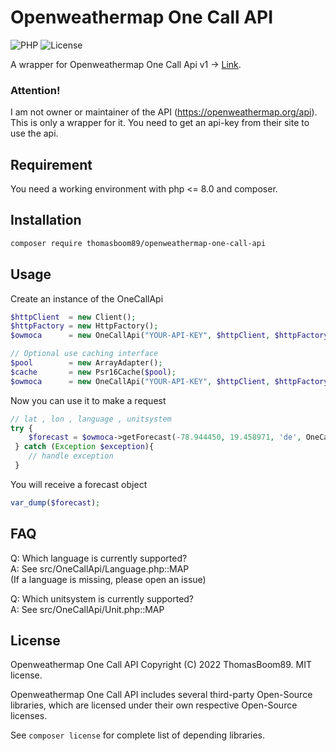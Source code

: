 # Openweathermap One Call API

![PHP](https://img.shields.io/badge/php-%3E%3D8.0-%238892BF?style=plastic&logo=php)
![License](https://img.shields.io/badge/license-MIT-green?style=plastic)

A wrapper for Openweathermap One Call Api v1 -> [Link](https://openweathermap.org/api/one-call-api).

### Attention!

I am not owner or maintainer of the API (https://openweathermap.org/api). This is only a wrapper for it.
You need to get an api-key from their site to use the api.

## Requirement

You need a working environment with php <= 8.0 and composer.

## Installation

```zsh
composer require thomasboom89/openweathermap-one-call-api
```

## Usage

Create an instance of the OneCallApi

```php
$httpClient  = new Client();
$httpFactory = new HttpFactory();
$owmoca      = new OneCallApi("YOUR-API-KEY", $httpClient, $httpFactory);

// Optional use caching interface
$pool        = new ArrayAdapter();
$cache       = new Psr16Cache($pool);
$owmoca      = new OneCallApi("YOUR-API-KEY", $httpClient, $httpFactory, $cache, 240);
```

Now you can use it to make a request

```php
// lat , lon , language , unitsystem
try {
    $forecast = $owmoca->getForecast(-78.944450, 19.458971, 'de', OneCallApi\Unit::METRIC);
 } catch (Exception $exception){
    // handle exception
 }
```

You will receive a forecast object

```php
var_dump($forecast);
```

## FAQ

Q: Which language is currently supported? \
A: See src/OneCallApi/Language.php::MAP \
(If a language is missing, please open an issue)

Q: Which unitsystem is currently supported? \
A: See src/OneCallApi/Unit.php::MAP

## License

Openweathermap One Call API
Copyright (C) 2022 ThomasBoom89. MIT license.

Openweathermap One Call API includes several third-party Open-Source libraries, which are licensed under their
own respective Open-Source licenses.

See `composer license` for complete list of depending libraries.

